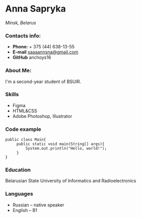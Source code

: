 # Anna Sapryka
*Minsk, Belarus*

### Contacts info:
* **Phone:** + 375 (44) 638-13-55
* **E-mail** saaaannsna@gmail.com
* **GitHub** anchoys16

### About Me:
I'm a second-year student of BSUIR.

### Skills
* Figma
* HTML&CSS
* Adobe Photoshop, Illustrator

### Code example

```
public class Main{
     public static void main(String[] args){
         System.out.println("Hello, world!");
     }
}
```
### Education 
Belarusian State University of Informatics and Radioelectronics

### Languages 
* Russian – native speaker
* English – B1 
